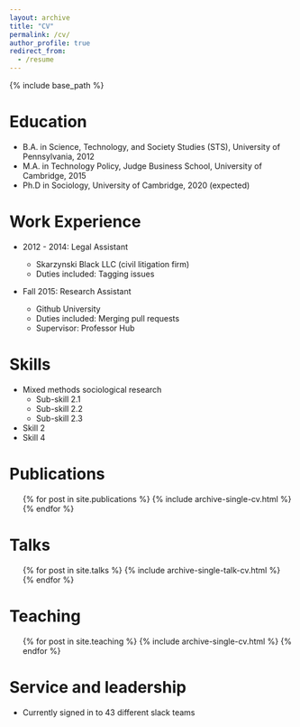 ```yaml
---
layout: archive
title: "CV"
permalink: /cv/
author_profile: true
redirect_from:
  - /resume
---
```


{% include base_path %}

Education
======
* B.A. in Science, Technology, and Society Studies (STS), University of Pennsylvania, 2012
* M.A. in Technology Policy, Judge Business School, University of Cambridge, 2015
* Ph.D in Sociology, University of Cambridge, 2020 (expected)

Work Experience
======
* 2012 - 2014: Legal Assistant
  * Skarzynski Black LLC (civil litigation firm)
  * Duties included: Tagging issues

* Fall 2015: Research Assistant
  * Github University
  * Duties included: Merging pull requests
  * Supervisor: Professor Hub
  
Skills
======
* Mixed methods sociological research 
  * Sub-skill 2.1
  * Sub-skill 2.2
  * Sub-skill 2.3
* Skill 2
* Skill 4

Publications
======
  <ul>{% for post in site.publications %}
    {% include archive-single-cv.html %}
  {% endfor %}</ul>
  
Talks
======
  <ul>{% for post in site.talks %}
    {% include archive-single-talk-cv.html %}
  {% endfor %}</ul>
  
Teaching
======
  <ul>{% for post in site.teaching %}
    {% include archive-single-cv.html %}
  {% endfor %}</ul>
  
Service and leadership
======
* Currently signed in to 43 different slack teams

